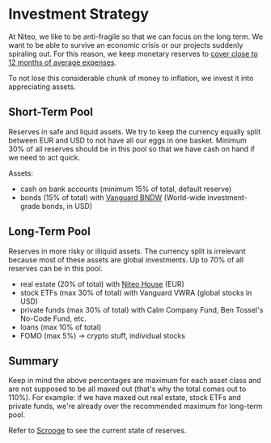 # Investment Strategy

At Niteo, we like to be anti-fragile so that we can focus on the long term. We want to be able to survive an economic crisis or our projects suddenly spiraling out. For this reason, we keep monetary reserves to [cover close to 12 months of average expenses](/5_People/profit-sharing.md).	 
 
To not lose this considerable chunk of money to inflation, we invest it into appreciating assets.

## Short-Term Pool

Reserves in safe and liquid assets. We try to keep the currency equally split between EUR and USD to not have all our eggs in one basket. Minimum 30% of all reserves should be in this pool so that we have cash on hand if we need to act quick.

Assets:
- cash on bank accounts (minimum 15% of total, default reserve)
- bonds (15% of total) with [Vanguard BNDW](https://investor.vanguard.com/etf/profile/overview/bndw) (World-wide investment-grade bonds, in USD)


## Long-Term Pool

Reserves in more risky or illiquid assets. The currency split is irrelevant because most of these assets are global investments. Up to 70% of all reserves can be in this pool.

- real estate (20% of total) with [Niteo House](https://house.niteo.co) (EUR)
- stock ETFs (max 30% of total) with Vanguard VWRA (global stocks in USD)
- private funds (max 30% of total) with Calm Company Fund, Ben Tossel's No-Code Fund, etc.
- loans (max 10% of total)
- FOMO (max 5%) -> crypto stuff, individual stocks


## Summary

Keep in mind the above percentages are maximum for each asset class and are not supposed to be all maxed out (that's why the total comes out to 110%). For example: if we have maxed out real estate, stock ETFs and private funds, we're already over the recommended maximum for long-term pool.

Refer to [Scrooge](https://scrooge.niteo.co) to see the current state of reserves.
